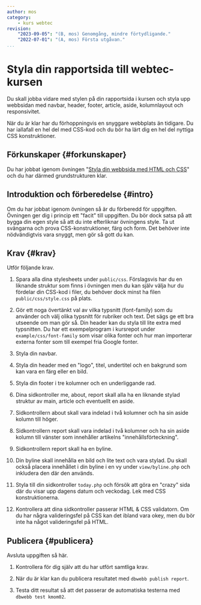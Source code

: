 ```yaml
---
author: mos
category:
    - kurs webtec
revision:
    "2023-09-05": "(B, mos) Genomgång, mindre förtydligande."
    "2022-07-01": "(A, mos) Första utgåvan."
...
```

Styla din rapportsida till webtec-kursen
===================================

Du skall jobba vidare med stylen på din rapportsida i kursen och styla upp webbsidan med navbar, header, footer, article, aside, kolumnlayout och responsivitet.

När du är klar har du förhoppningvis en snyggare webbplats än tidigare. Du har iallafall en hel del med CSS-kod och du bör ha lärt dig en hel del nyttiga CSS konstruktioner.

<!--more-->



Förkunskaper {#forkunskaper}
-----------------------

Du har jobbat igenom övningen "[Styla din webbsida med HTML och CSS](kunskap/styla-din-webbsida-med-html-och-css)" och du har därmed grundstrukturen klar.



<!--
Genomgång {#genom}
------------------------

Här är en video som "pratar" dig igenom uppgiftens upplägg och visar hur du kommer igång.

[YOUTUBE src="gKzwQTG9eCI" width=700 caption="Kurs mvc kmom03 tisdagsgenomgång, del 3/3 uppgiften (Zoom med Mikael)."]
-->



Introduktion och förberedelse {#intro}
-----------------------

Om du har jobbat igenom övningen så är du förberedd för uppgiften. Övningen ger dig i princip ett "facit" till uppgiften. Du bör dock satsa på att bygga din egen style så att du inte efterliknar övningens style. Ta ut svängarna och prova CSS-konstruktioner, färg och form. Det behöver inte nödvändigtvis vara snyggt, men gör så gott du kan.



Krav {#krav}
-----------------------

Utför följande krav.

1. Spara alla dina stylesheets under `public/css`. Förslagsvis har du en liknande struktur som finns i övningen men du kan själv välja hur du fördelar din CSS-kod i filer, du behöver dock minst ha filen `public/css/style.css` på plats.

1. Gör ett noga övertänkt val av vilka typsnitt (font-family) som du använder och välj olika typsnitt för rubriker och text. Det sägs ge ett bra utseende om man gör så. Din header kan du styla till lite extra med typsnitten. Du har ett exempelprogram i kursrepot under `example/css/font-family` som visar olika fonter och hur man importerar externa fonter som till exempel fria Google fonter.

1. Styla din navbar.

1. Styla din header med en "logo", titel, undertitel och en bakgrund som kan vara en färg eller en bild.

1. Styla din footer i tre kolumner och en underliggande rad.

1. Dina sidkontroller me, about, report skall alla ha en liknande stylad struktur av main, article och eventuellt en aside.

1. Sidkontrollern about skall vara indelad i två kolumner och ha sin aside kolumn till höger.

1. Sidkontrollern report skall vara indelad i två kolumner och ha sin aside kolumn till vänster som innehåller artikelns "innehållsförteckning".

1. Sidkontrollern report skall ha en byline.

1. Din byline skall innehålla en bild och lite text och vara stylad. Du skall också placera innehållet i din byline i en vy under `view/byline.php` och inkludera den där den används.

1. Styla till din sidkontroller `today.php` och försök att göra en "crazy" sida där du visar upp dagens datum och veckodag. Lek med CSS konstruktionerna.

1. Kontrollera att dina sidkontroller passerar HTML & CSS validatorn. Om du har några valideringsfel på CSS kan det ibland vara okey, men du bör inte ha något valideringsfel på HTML.

<!--
* Är det tillräckligt med frihet i uppgiften, så man kan bygga på det man lärt sig? Kanske är lösbart med exrauppgifter.
* Mer jobb? 
* Ny sida galleri med sex-12 olika bilder i en flexbox med tre kolumner och två rader.
* Tre kolumners layout vore att bygga på det som finns i övningen?
-->



Publicera {#publicera}
-----------------------

Avsluta uppgiften så här.

1. Kontrollera för dig själv att du har utfört samtliga krav.

1. När du är klar kan du publicera resultatet med `dbwebb publish report`.

1. Testa ditt resultat så att det passerar de automatiska testerna med `dbwebb test kmom02`.

